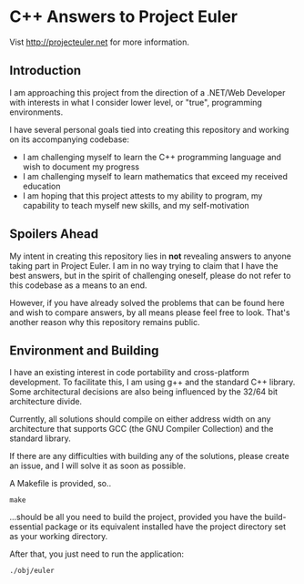 # C++ Answers to Project Euler

Vist <http://projecteuler.net> for more information.

## Introduction

I am approaching this project from the direction of a .NET/Web Developer with
interests in what I consider lower level, or "true", programming environments.

I have several personal goals tied into creating this repository and working on
its accompanying codebase:

* I am challenging myself to learn the C++ programming language and wish to
document my progress
* I am challenging myself to learn mathematics that exceed my received
education
* I am hoping that this project attests to my ability to program, my
capability to teach myself new skills, and my self-motivation

## Spoilers Ahead

My intent in creating this repository lies in __not__ revealing answers to
anyone taking part in Project Euler. I am in no way trying to claim that
I have the best answers, but in the spirit of challenging oneself, please do
not refer to this codebase as a means to an end.

However, if you have already solved the problems that can be found here and
wish to compare answers, by all means please feel free to look. That's another
reason why this repository remains public.

## Environment and Building

I have an existing interest in code portability and cross-platform development.
To facilitate this, I am using g++ and the standard C++ library. Some
architectural decisions are also being influenced by the 32/64 bit architecture
divide.

Currently, all solutions should compile on either address width on any
architecture that supports GCC (the GNU Compiler Collection) and the standard
library.

If there are any difficulties with building any of the solutions, please create
an issue, and I will solve it as soon as possible.

A Makefile is provided, so..

```shell
make
```

...should be all you need to build the project, provided you have the
build-essential package or its equivalent installed have the project directory
set as your working directory.

After that, you just need to run the application:

```shell
./obj/euler
```

